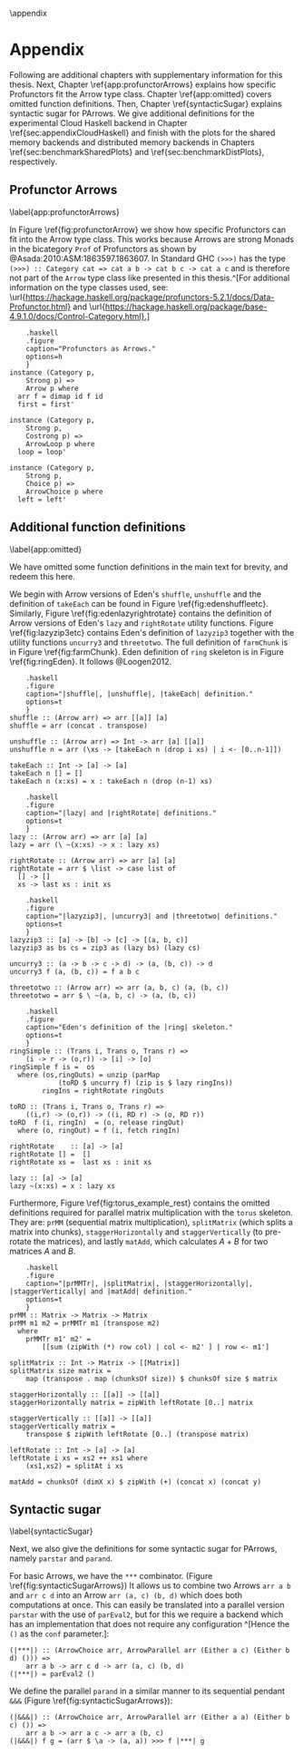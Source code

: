 \appendix

# Appendix

Following are additional chapters with supplementary information for this thesis. Next, Chapter \ref{app:profunctorArrows}
explains how specific Profunctors fit the Arrow type class. Chapter \ref{app:omitted}
covers omitted function definitions. Then, Chapter \ref{syntacticSugar} explains syntactic
sugar for PArrows. We give additional definitions for the experimental Cloud Haskell
backend in Chapter \ref{sec:appendixCloudHaskell} and finish with the plots
for the shared memory backends and distributed memory backends in Chapters \ref{sec:benchmarkSharedPlots}
and \ref{sec:benchmarkDistPlots}, respectively.

## Profunctor Arrows

\label{app:profunctorArrows}

In Figure \ref{fig:profunctorArrow} we show how specific Profunctors can fit into the
Arrow type class. This works because Arrows are strong Monads in the bicategory
`Prof` of Profunctors as shown by @Asada:2010:ASM:1863597.1863607.
In Standard GHC `(>>>)` has the type
`(>>>) :: Category cat => cat a b -> cat b c -> cat a c` and is therefore not
part of the `Arrow` type class like presented in this thesis.^[For additional information on the type classes used, see: \url{https://hackage.haskell.org/package/profunctors-5.2.1/docs/Data-Profunctor.html} and \url{https://hackage.haskell.org/package/base-4.9.1.0/docs/Control-Category.html}.]

~~~~ {#fig:profunctorArrow
    .haskell
    .figure
    caption="Profunctors as Arrows."
    options=h
    }
instance (Category p,
    Strong p) =>
    Arrow p where
  arr f = dimap id f id
  first = first'

instance (Category p,
    Strong p,
    Costrong p) =>
    ArrowLoop p where
  loop = loop'

instance (Category p,
    Strong p,
    Choice p) =>
    ArrowChoice p where
  left = left'
~~~~

## Additional function definitions

\label{app:omitted}

We have omitted some function definitions in the main text for
brevity, and redeem this here.

We begin with Arrow versions of Eden's `shuffle`, `unshuffle` and the definition of
`takeEach` can be found in Figure \ref{fig:edenshuffleetc}. Similarly,
Figure \ref{fig:edenlazyrightrotate} contains the definition of Arrow
versions of Eden's `lazy` and `rightRotate` utility functions.
Figure \ref{fig:lazyzip3etc} contains Eden's definition of `lazyzip3` together
with the utility functions `uncurry3` and `threetotwo`.
The full definition of `farmChunk` is in Figure \ref{fig:farmChunk}.
Eden definition of `ring` skeleton is in Figure \ref{fig:ringEden}. It
follows @Loogen2012.

~~~~ {#fig:edenshuffleetc
    .haskell
    .figure
    caption="|shuffle|, |unshuffle|, |takeEach| definition."
    options=t
    }
shuffle :: (Arrow arr) => arr [[a]] [a]
shuffle = arr (concat . transpose)

unshuffle :: (Arrow arr) => Int -> arr [a] [[a]]
unshuffle n = arr (\xs -> [takeEach n (drop i xs) | i <- [0..n-1]])

takeEach :: Int -> [a] -> [a]
takeEach n [] = []
takeEach n (x:xs) = x : takeEach n (drop (n-1) xs)
~~~~

~~~~ {#fig:edenlazyrightrotate
    .haskell
    .figure
    caption="|lazy| and |rightRotate| definitions."
    options=t
    }
lazy :: (Arrow arr) => arr [a] [a]
lazy = arr (\ ~(x:xs) -> x : lazy xs)

rightRotate :: (Arrow arr) => arr [a] [a]
rightRotate = arr $ \list -> case list of
  [] -> []
  xs -> last xs : init xs
~~~~

~~~~ {#fig:lazyzip3etc
    .haskell
    .figure
    caption="|lazyzip3|, |uncurry3| and |threetotwo| definitions."
    options=t
    }
lazyzip3 :: [a] -> [b] -> [c] -> [(a, b, c)]
lazyzip3 as bs cs = zip3 as (lazy bs) (lazy cs)

uncurry3 :: (a -> b -> c -> d) -> (a, (b, c)) -> d
uncurry3 f (a, (b, c)) = f a b c

threetotwo :: (Arrow arr) => arr (a, b, c) (a, (b, c))
threetotwo = arr $ \ ~(a, b, c) -> (a, (b, c))
~~~~

~~~~ {#fig:ringEden
    .haskell
    .figure
    caption="Eden's definition of the |ring| skeleton."
    options=t
    }
ringSimple :: (Trans i, Trans o, Trans r) => 
    (i -> r -> (o,r)) -> [i] -> [o]
ringSimple f is =  os
  where (os,ringOuts) = unzip (parMap 
            (toRD $ uncurry f) (zip is $ lazy ringIns))
        ringIns = rightRotate ringOuts

toRD :: (Trans i, Trans o, Trans r) => 
    ((i,r) -> (o,r)) -> ((i, RD r) -> (o, RD r))
toRD  f (i, ringIn)  = (o, release ringOut)
  where (o, ringOut) = f (i, fetch ringIn)

rightRotate    :: [a] -> [a]
rightRotate [] =  []
rightRotate xs =  last xs : init xs

lazy :: [a] -> [a]
lazy ~(x:xs) = x : lazy xs
~~~~

Furthermore, Figure \ref{fig:torus_example_rest} contains the omitted definitions
required for parallel matrix multiplication with the `torus` skeleton.
They are: `prMM` (sequential matrix multiplication), `splitMatrix`
(which splits a matrix into chunks), `staggerHorizontally` and
`staggerVertically` (to pre-rotate the matrices), and lastly `matAdd`,
which calculates $A + B$ for two matrices $A$ and $B$.

~~~~ {#fig:torus_example_rest
    .haskell
    .figure
    caption="|prMMTr|, |splitMatrix|, |staggerHorizontally|, |staggerVertically| and |matAdd| definition."
    options=t
    }
prMM :: Matrix -> Matrix -> Matrix
prMM m1 m2 = prMMTr m1 (transpose m2)
  where
    prMMTr m1' m2' = 
        [[sum (zipWith (*) row col) | col <- m2' ] | row <- m1']

splitMatrix :: Int -> Matrix -> [[Matrix]]
splitMatrix size matrix = 
    map (transpose . map (chunksOf size)) $ chunksOf size $ matrix

staggerHorizontally :: [[a]] -> [[a]]
staggerHorizontally matrix = zipWith leftRotate [0..] matrix

staggerVertically :: [[a]] -> [[a]]
staggerVertically matrix = 
    transpose $ zipWith leftRotate [0..] (transpose matrix)

leftRotate :: Int -> [a] -> [a]
leftRotate i xs = xs2 ++ xs1 where
    (xs1,xs2) = splitAt i xs

matAdd = chunksOf (dimX x) $ zipWith (+) (concat x) (concat y)
~~~~

## Syntactic sugar

\label{syntacticSugar}

Next, we also give the definitions for some syntactic sugar for PArrows,
namely `parstar` and `parand`.

For basic Arrows, we have the `***` combinator.
(Figure \ref{fig:syntacticSugarArrows}) It allows us to combine two Arrows
`arr a b` and `arr c d` into an Arrow `arr (a, c) (b, d)` which does both
computations at once. This can easily be translated into a parallel version
`parstar` with the use of `parEval2`, but for this we require a backend which
has an implementation that does not require any configuration
^[Hence the `()` as the `conf` parameter.]:

~~~~ {.haskell}
(|***|) :: (ArrowChoice arr, ArrowParallel arr (Either a c) (Either b d) ())) =>
	arr a b -> arr c d -> arr (a, c) (b, d)
(|***|) = parEval2 ()
~~~~

We define the parallel `parand` in a similar manner to its sequential
pendant `&&&` (Figure \ref{fig:syntacticSugarArrows}):

~~~~ {.haskell}
(|&&&|) :: (ArrowChoice arr, ArrowParallel arr (Either a a) (Either b c) ()) =>
	arr a b -> arr a c -> arr a (b, c)
(|&&&|) f g = (arr $ \a -> (a, a)) >>> f |***| g
~~~~
